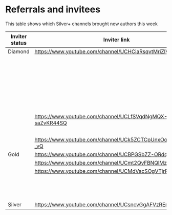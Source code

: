 # Referrals and invitees

This table shows which Silver+ channels brought new authors this week

| Inviter status | Inviter link | Channel ID | Link YT | Status |
| --- | --- | --- | --- | --- |
| Diamond | https://www.youtube.com/channel/UCHCiaRsqvtMriZlVxYMP5ig | 47429 | https://www.youtube.com/channel/UC19_qUygUmF8OKUrHeYAxRw | Bronze |
|  |  |  | https://www.youtube.com/channel/UC8__6WBjyg_py4ToV0M6SzA | Bronze |
|  |  |  | https://www.youtube.com/channel/UCKOSzKW1j-2mBW2QWSv_bpQ | Bronze |
|  |  |  | https://www.youtube.com/channel/UC7LP0wFK7w7PUwex0jR2CXg | Rejected |
|  |  |  | https://www.youtube.com/channel/UCTS2hKAqQppSuz24SdLUVtA | Rejected |
|  |  |  | https://www.youtube.com/channel/UCrAbl5FOaumw9KxxdZdca8Q | Rejected |
|  |  |  | https://www.youtube.com/channel/UCh-3Q-tXnL6Mw25C1NaZliA | Bronze |
|  | https://www.youtube.com/channel/UCLfSVqdNgMQX-saZvKR44SQ | 46427 | https://www.youtube.com/channel/UC24hrpoa3ggRGH58FoDbW-g | Bronze |
|  |  |  | https://www.youtube.com/channel/UCv0c_AvYORx58Q9rijBvkWw | Bronze |
|  | https://www.youtube.com/channel/UCk5ZCTCpUnxOqugHB53-_vQ | 62537 | https://www.youtube.com/channel/UC-oJtUPVpVogkJN_5ttaIgw | Bronze |
| Gold | https://www.youtube.com/channel/UCBPGSbZZ-ORdqrt2-tOrO9w | 42049 | https://www.youtube.com/channel/UCiZ97Zv5MdTMkNSOMbyfwHA | Rejected |
|  | https://www.youtube.com/channel/UCmt2QvFBNQlMzw_5sgLPFnQ | 50853 | https://www.youtube.com/channel/UCohy-xSX5AhibjuQnj6M4og | Rejected |
|  | https://www.youtube.com/channel/UCMdVacSOgVTjrRiRU1D1RTg | 62730 | https://www.youtube.com/channel/UCjTIml0WW9MDOkrDDfKx6Og | Bronze |
|  |  |  | https://www.youtube.com/channel/UCjHm60HjSyYkIzdQVx4y1Gw | Bronze |
|  |  |  | https://www.youtube.com/channel/UCBObhpbFZ7nDSZUjUoxYHvA | Bronze |
|  |  |  | https://www.youtube.com/channel/UCeoP7Xm8yRNVUlmDjLMsy7Q | Bronze |
| Silver | https://www.youtube.com/channel/UCsncvGgAFVzREn8YhulcoSg | 64668 | https://www.youtube.com/channel/UCDIP_etpH0LHo_rbfsWx7Ag | Bronze |
